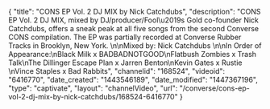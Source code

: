 {
    "title": "CONS EP Vol. 2 DJ MIX by Nick Catchdubs",
    "description": "CONS EP Vol. 2 DJ MIX, mixed by DJ\/producer\/Fool\u2019s Gold co-founder Nick Catchdubs, offers a sneak peak at all five songs from the second Converse CONS compilation. The EP was partially recorded at Converse Rubber Tracks in Brooklyn, New York. \n\nMixed by: Nick Catchdubs \n\nIn Order of Appearance:\nBlack Milk x BADBADNOTGOOD\nFlatbush Zombies x Trash Talk\nThe Dillinger Escape Plan x Jarren Benton\nKevin Gates x Rustie \nVince Staples x Bad Rabbits",
    "channelid": "168524",
    "videoid": "6416770",
    "date_created": "1443546189",
    "date_modified": "1447367196",
    "type": "captivate",
    "layout": "channelVideo",
    "url": "\/converse\/cons-ep-vol-2-dj-mix-by-nick-catchdubs\/168524-6416770"
}